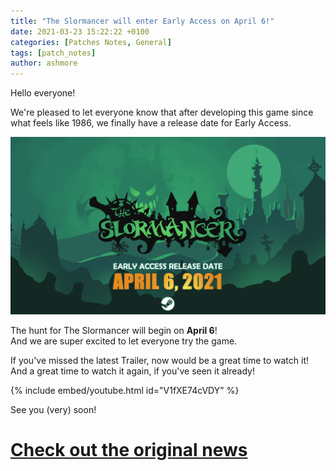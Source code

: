 ```yaml
---
title: "The Slormancer will enter Early Access on April 6!"
date: 2021-03-23 15:22:22 +0100
categories: [Patches Notes, General]
tags: [patch_notes]
author: ashmore
---
```

Hello everyone!  
  
We're pleased to let everyone know that after developing this game since what feels like 1986, we finally have a release date for Early Access.  
  
![](/assets/patch_notes/226bc71f0f268c5cde830112892d67af8ab1a2d6)  
  
The hunt for The Slormancer will begin on **April 6**!  
And we are super excited to let everyone try the game.  
  
If you've missed the latest Trailer, now would be a great time to watch it!  
And a great time to watch it again, if you've seen it already!  
  
{% include embed/youtube.html id="V1fXE74cVDY" %}  
  
See you (very) soon!

# <a href="https://steamstore-a.akamaihd.net/news/externalpost/steam_community_announcements/4048146376728469697" target="_blank">Check out the original news</a>